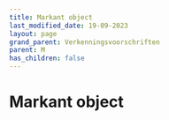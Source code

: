 ```yaml
---
title: Markant object
last_modified_date: 19-09-2023
layout: page
grand_parent: Verkenningsvoorschriften
parent: M
has_children: false
---
```


Markant object
==============

